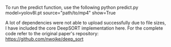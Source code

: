 To run the predict function, use the following
python predict.py model=yolov8l.pt source="path/to/mp4" show=True

A lot of dependencies were not able to upload successfully due to file sizes, I have included the core DeepSORT implementation here. For the complete code refer to the original paper's repository: 
https://github.com/nwojke/deep_sort
